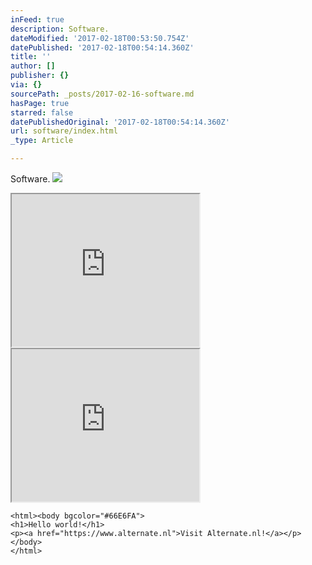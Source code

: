 ```yaml
---
inFeed: true
description: Software.
dateModified: '2017-02-18T00:53:50.754Z'
datePublished: '2017-02-18T00:54:14.360Z'
title: ''
author: []
publisher: {}
via: {}
sourcePath: _posts/2017-02-16-software.md
hasPage: true
starred: false
datePublishedOriginal: '2017-02-18T00:54:14.360Z'
url: software/index.html
_type: Article

---
```

Software.
![](https://the-grid-user-content.s3-us-west-2.amazonaws.com/9cc8f4fa-8328-4c62-90b5-9e110cbc7f90.png)

<iframe src="https://the-grid.github.io/ed-userhtml/?g=eJyN0k0PgiAYAOA7v4LcOjbt0MWIi7V1q0OXjijv0IXQACvX-u-h5Fprc54Y8ADvB2S2PWSn83GHS1dLishnsK6VQBGvbvhZQiVKl66S62N9r7gr02WSzNcvROIPI7nmLUX-9JJmWmpjccEUzgFbcLixlRK46NaxYjVYEnvndXd7f8MmyllxEUY3ii96mAoDoCJKYo_oONWGKQHTbAtS6vs0W7RsYgS5bL7vd1UYZNg2wCO6B8Z9HULuf2TIYVwN0Y-rEPe4CRH_GN_O0EY_7T_BG_-qtb0" height="244" style=""></iframe>

<iframe src="https://the-grid.github.io/ed-userhtml/?g=eJwtT7tOAzEQ7P0Vi5skBWfRIt8VeSBARCBxDaVjrw4rfsm3F8l_j32kmn3NzI58OH4exp-vE_ySdwOTd7hEUyoYe4OZisOeX5S-TjkuwTzq6GJ-njJi4IMU9agRn4ZzgRebZ4J3dVPfOttEUtQ5q3oLUQxAJTWpteEsBu2svvbcRL14DNRNSCeHrdyXN7PdGPRxs-tsCJhfx_MH9HBUhNsdH9ihccEjUARj5-RUWZeggoHReuyk-HdqDySwphpVvfZyaiNxDynWzMD-AOwoV24" height="244" style=""></iframe>

    <html><body bgcolor="#66E6FA">
    <h1>Hello world!</h1>
    <p><a href="https://www.alternate.nl">Visit Alternate.nl!</a></p>
    </body>
    </html>